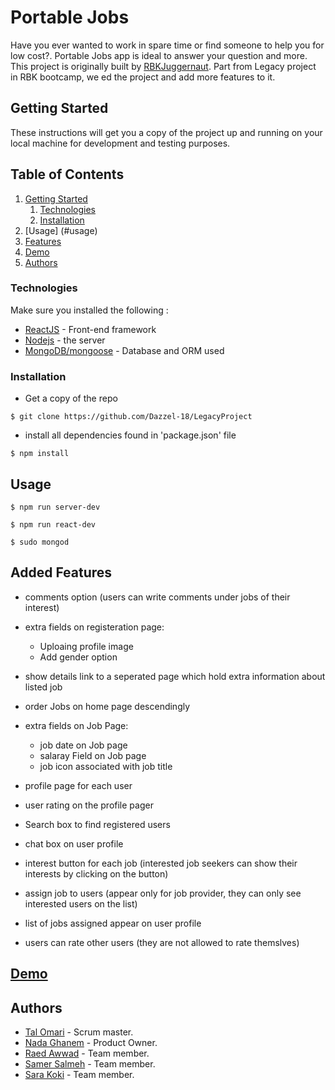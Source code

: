 #  Portable Jobs
Have you ever wanted to work in spare time or find someone to help you for low cost?. Portable Jobs app is ideal to answer your question and more.
This project is originally built by [RBKJuggernaut](https://github.com/RBKJuggernaut/Pocket-Jobs). Part from Legacy project in RBK bootcamp, we ed the project and add more features to it.

## Getting Started

These instructions will get you a copy of the project up and running on your local machine for development and testing purposes. 
## Table of Contents

1. [Getting Started](#getting-started)
    1. [Technologies](#technologies)
    1. [Installation](#installation)
1. [Usage] (#usage)
1. [Features](#features)
1. [Demo](#demo)
1. [Authors](#authors)

### Technologies

Make sure you installed the following :
- [ReactJS](https://reactjs.org) - Front-end framework
- [Nodejs](https://nodejs.org/) - the server
- [MongoDB/mongoose](https://docs.mongodb.com/) - Database and ORM used


### Installation

- Get a copy of the repo
```
$ git clone https://github.com/Dazzel-18/LegacyProject
```
-  install all dependencies found in 'package.json' file
```
$ npm install
``` 

## Usage

```
$ npm run server-dev
```
```
$ npm run react-dev
```
```
$ sudo mongod
```
## Added Features
- comments option (users can write comments under jobs of their interest)
- extra fields on registeration page:
    - Uploaing profile image
    - Add gender option
    
- show details link to a seperated page which hold extra information about listed job
- order Jobs on home page descendingly

- extra fields on Job Page:

    - job date on Job page
    - salaray Field on Job page
    - job icon associated with job title

- profile page for each user
- user rating on the profile pager
- Search box to find registered users
- chat box on user profile
- interest button for each job (interested job seekers can show their interests by clicking on the button)
- assign job to users (appear only for job provider, they can only see interested users on the list)
- list of jobs assigned appear on user profile
- users can rate other users (they are not allowed to rate themslves)

## [Demo](https://youtu.be/b8q6jl9UZiw)
    

## Authors
- [Tal Omari](https://github.com/Talomari) - Scrum master.
- [Nada Ghanem](https://github.com/nadaa) - Product Owner.
- [Raed Awwad](https://github.com/raedawwad95) - Team member.
- [Samer Salmeh](https://github.com/SamerSalmeh) - Team member.
- [Sara Koki](https://github.com/Sarakoki) - Team member.